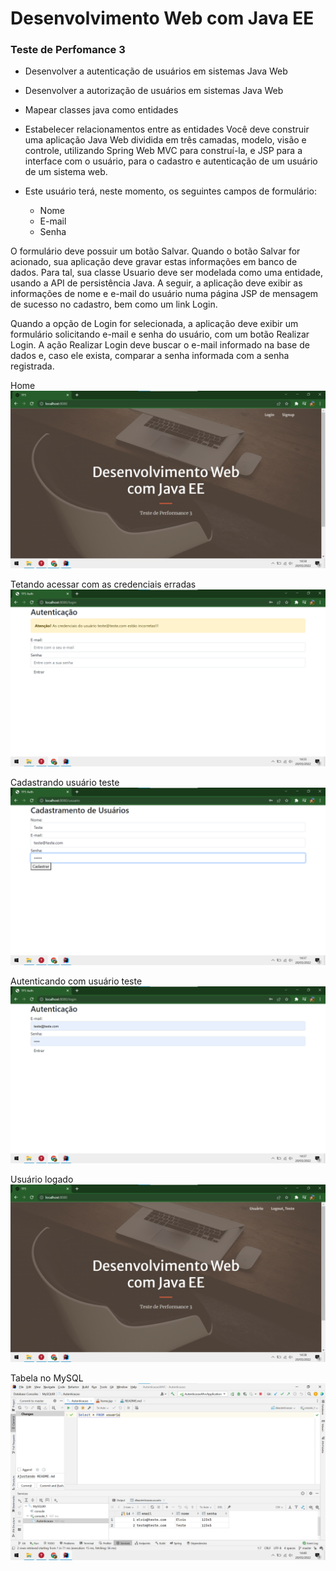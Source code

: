 # Desenvolvimento Web com Java EE

### Teste de Perfomance 3

* Desenvolver a autenticação de usuários em sistemas Java Web
* Desenvolver a autorização de usuários em sistemas Java Web
* Mapear classes java como entidades
* Estabelecer relacionamentos entre as entidades
Você deve construir uma aplicação Java Web dividida em três camadas, modelo, visão e controle, utilizando Spring Web MVC para construí-la, e JSP para a interface com o usuário, para o cadastro e autenticação de um usuário de um sistema web. 
* Este usuário terá, neste momento, os seguintes campos de formulário:

  * Nome
  * E-mail
  * Senha


O formulário deve possuir um botão Salvar. Quando o botão Salvar for acionado, sua aplicação deve gravar estas informações em banco de dados. Para tal, sua classe Usuario deve ser modelada como uma entidade, usando a API de persistência Java. A seguir, a aplicação deve exibir as informações de nome e e-mail do usuário numa página JSP de mensagem de sucesso no cadastro, bem como um link Login.

Quando a opção de Login for selecionada, a aplicação deve exibir um formulário solicitando e-mail e senha do usuário, com um botão Realizar Login. A ação Realizar Login deve buscar o e-mail informado na base de dados e, caso ele exista, comparar a senha informada com a senha registrada.

Home
![img_1.png](src/main/resources/static/img_1.png)

Tetando acessar com as credenciais erradas
![img_2.png](src/main/resources/static/img_2.png)

Cadastrando usuário teste
![img_3.png](src/main/resources/static/img_3.png)

Autenticando com usuário teste
![img_4.png](src/main/resources/static/img_4.png)

Usuário logado
![img_5.png](src/main/resources/static/img_5.png)

Tabela no MySQL
![img.png](src/main/resources/static/img6.png)

